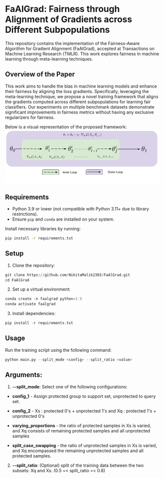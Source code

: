 # FaAlGrad: Fairness through Alignment of Gradients across Different Subpopulations

This repository contains the implementation of the Fairness-Aware Algorithm for Gradient Alignment (FaAlGrad), accepted at Transactions on Machine Learning Research (TMLR). This work explores fairness in machine learning through meta-learning techniques.

## Overview of the Paper

This work aims to handle the bias in machine learning models and enhance their fairness by aligning the loss gradients. Specifically, leveraging the meta-learning technique, we propose a novel training framework that aligns the gradients computed across different subpopulations for learning fair classifiers. Our experiments on multiple benchmark datasets demonstrate significant improvements in fairness metrics without having any exclusive regularizers for fairness. 

Below is a visual representation of the proposed framework:
![FaAlGrad](figures/FaAlGrad_Diagram.png)

## Requirements

- Python 3.9 or lower (not compatible with Python 3.11+ due to library restrictions).
- Ensure `pip` and `conda` are installed on your system.

Install necessary libraries by running:
```bash
pip install -r requirements.txt
```

## Setup

1) Clone the repository: 
```python
git clone https://github.com/NikitaMalik2303/FaAlGrad.git
cd FaAlGrad
```
2) Set up a virtual environment:
```python
conda create -n faalgrad python=3.9
conda activate faalgrad
```
3) Install dependencies:
```python
pip install -r requirements.txt
```

## Usage

Run the training script using the following command:
```python
python main.py --split_mode <config> --split_ratio <value>
```

## Arguments:

1) **--split_mode**: Select one of the following configurations:

- **config_1** - Assign protected group to support set, unprotected to query set.

- **config_2** - Xs : protected 0's + unprotected 1's and Xq : protected 1's + unprotected 0's

- **varying_proportions** - the ratio of protected samples in Xs is varied, and Xq consists of remaining protected samples and all unprotected samples 

- **split_case_swapping** - the ratio of unprotected samples in Xs is varied, and Xq encompassed the remaining unprotected samples and all protected samples.

2) **--split_ratio**: (Optional) split of the training data between the two subsets: Xq and Xs. (0.5 =< split_ratio =< 0.8)




